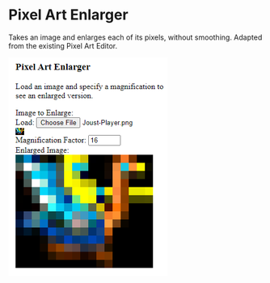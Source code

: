 Pixel Art Enlarger
==================

Takes an image and enlarges each of its pixels, without smoothing.  Adapted from the existing Pixel Art Editor.

<img src="Screenshot.png" />
